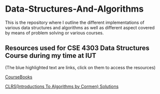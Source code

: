 # Data-Structures-And-Algorithms
This is the repository where I outline the different implementations of various data structures and algorithms as well as different aspect covered by means of problem solving or various courses.

## Resources used for CSE 4303 Data Structures Course during my time at IUT

(The blue highlighted text are links, click on them to access the resources)

[CourseBooks](https://drive.google.com/drive/folders/1ahs2VmJuWh_QLEnebAQXEdYgFVo4tQ9c?usp=sharing)

[CLRS(Introductions To Algorithms by Cormen) Solutions](https://sites.math.rutgers.edu/~ajl213/CLRS/CLRS.html)
